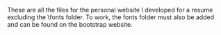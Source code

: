 These are all the files for the personal website I developed for a resume excluding the \fonts folder.  To work, the fonts folder must also be added and can be found on the bootstrap website.
